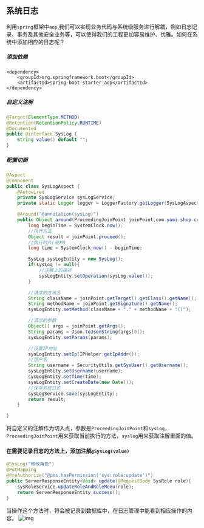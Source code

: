 ## 系统日志

利用`spring`框架中`aop`,我们可以实现业务代码与系统级服务进行解耦，例如日志记录、事务及其他安全业务等，可以使得我们的工程更加容易维护、优雅。如何在系统中添加相应的日志呢？

##### 添加依赖

```
<dependency>
    <groupId>org.springframework.boot</groupId>
    <artifactId>spring-boot-starter-aop</artifactId>
</dependency>
```

##### 自定义注解

```java
@Target(ElementType.METHOD)
@Retention(RetentionPolicy.RUNTIME)
@Documented
public @interface SysLog {
    String value() default "";
}

```

##### 配置切面

```java
@Aspect
@Component
public class SysLogAspect {
    @Autowired
    private SysLogService sysLogService;
    private static Logger logger = LoggerFactory.getLogger(SysLogAspect.class);

    @Around("@annotation(sysLog)")
    public Object around(ProceedingJoinPoint joinPoint,com.yami.shop.common.annotation.SysLog sysLog) throws Throwable {
        long beginTime = SystemClock.now();
        //执行方法
        Object result = joinPoint.proceed();
        //执行时长(毫秒)
        long time = SystemClock.now() - beginTime;

        SysLog sysLogEntity = new SysLog();
        if(sysLog != null){
            //注解上的描述
            sysLogEntity.setOperation(sysLog.value());
        }

        //请求的方法名
        String className = joinPoint.getTarget().getClass().getName();
        String methodName = joinPoint.getSignature().getName();
        sysLogEntity.setMethod(className + "." + methodName + "()");

        //请求的参数
        Object[] args = joinPoint.getArgs();
        String params = Json.toJsonString(args[0]);
        sysLogEntity.setParams(params);

        //设置IP地址
        sysLogEntity.setIp(IPHelper.getIpAddr());
        //用户名
        String username = SecurityUtils.getSysUser().getUsername();
        sysLogEntity.setUsername(username);
        sysLogEntity.setTime(time);
        sysLogEntity.setCreateDate(new Date());
        //保存系统日志
        sysLogService.save(sysLogEntity);
        return result;
    }

}
```

将自定义的注解作为切入点，参数是`ProceedingJoinPoint`和`sysLog`，`ProceedingJoinPoint`用来获取当前执行的方法，`syslog`用来获取注解里面的值。

#### 在需要记录日志的方法上，添加注解`@SysLog(value)`

```java
@SysLog("修改角色")
@PutMapping
@PreAuthorize("@pms.hasPermission('sys:role:update')")
public ServerResponseEntity<Void> update(@RequestBody SysRole role){
    sysRoleService.updateRoleAndRoleMenu(role);
    return ServerResponseEntity.success();
}
```

当操作这个方法时，将会被记录到数据库中，在日志管理中能看到相应操作的内容。
![img](https://box.kancloud.cn/4ff625398e31974b7de6fe9e06c2b847_1373x202.png)
